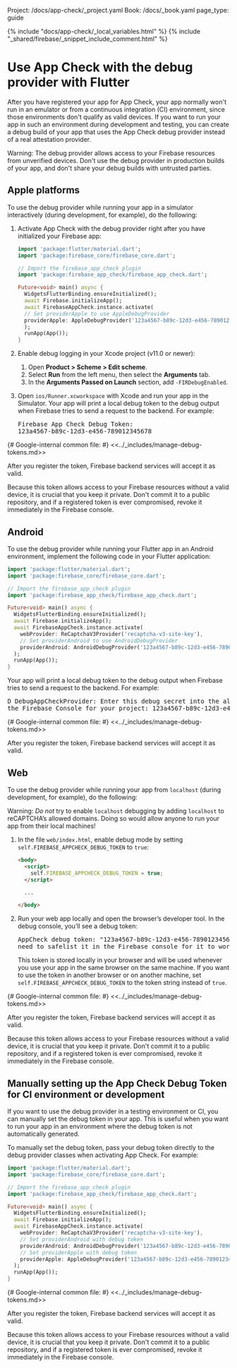 Project: /docs/app-check/_project.yaml
Book: /docs/_book.yaml
page_type: guide

{% include "docs/app-check/_local_variables.html" %}
{% include "_shared/firebase/_snippet_include_comment.html" %}

#  Use App Check with the debug provider with Flutter

After you have registered your app for App Check, your app normally won't run
in an emulator or from a continuous integration (CI) environment, since those
environments don't qualify as valid devices. If you want to run your app in such
an environment during development and testing, you can create a debug build of
your app that uses the App Check debug provider instead of a real attestation
provider.

Warning: The debug provider allows access to your Firebase resources from
unverified devices. Don't use the debug provider in production builds of your
app, and don't share your debug builds with untrusted parties.

## Apple platforms

To use the debug provider while running your app in a simulator interactively
(during development, for example), do the following:

1.  Activate App Check with the debug provider right after you have initialized
    your Firebase app:

    ```dart
    import 'package:flutter/material.dart';
    import 'package:firebase_core/firebase_core.dart';

    // Import the firebase_app_check plugin
    import 'package:firebase_app_check/firebase_app_check.dart';

    Future<void> main() async {
      WidgetsFlutterBinding.ensureInitialized();
      await Firebase.initializeApp();
      await FirebaseAppCheck.instance.activate(
      // Set providerApple to use AppleDebugProvider
      providerApple: AppleDebugProvider('123a4567-b89c-12d3-e456-789012345678'),
      );
      runApp(App());
    }
    ```

1.  Enable debug logging in your Xcode project (v11.0 or newer):

    1.  Open **Product > Scheme > Edit scheme**.
    1.  Select **Run** from the left menu, then select the **Arguments** tab.
    1.  In the **Arguments Passed on Launch** section, add `-FIRDebugEnabled`.

1.  Open `ios/Runner.xcworkspace` with Xcode and run your app in the Simulator.
    Your app will print a local debug token to the debug output when Firebase
    tries to send a request to the backend. For example:

    <pre>Firebase App Check Debug Token:
    123a4567-b89c-12d3-e456-789012345678</pre>

{# Google-internal common file: #}
<<../_includes/manage-debug-tokens.md>>

After you register the token, Firebase backend services will accept it as valid.

Because this token allows access to your Firebase resources without a
valid device, it is crucial that you keep it private. Don't commit it to a
public repository, and if a registered token is ever compromised, revoke it
immediately in the Firebase console.

## Android

To use the debug provider while running your Flutter app in an Android environment,
implement the following code in your Flutter application:

```dart
import 'package:flutter/material.dart';
import 'package:firebase_core/firebase_core.dart';

// Import the firebase_app_check plugin
import 'package:firebase_app_check/firebase_app_check.dart';

Future<void> main() async {
  WidgetsFlutterBinding.ensureInitialized();
  await Firebase.initializeApp();
  await FirebaseAppCheck.instance.activate(
    webProvider: ReCaptchaV3Provider('recaptcha-v3-site-key'),
    // Set providerAndroid to use AndroidDebugProvider
    providerAndroid: AndroidDebugProvider('123a4567-b89c-12d3-e456-789012345678'),
  );
  runApp(App());
}

```

Your app will print a local debug token to the debug output when Firebase tries
to send a request to the backend. For example:

<pre>D DebugAppCheckProvider: Enter this debug secret into the allow list in
the Firebase Console for your project: 123a4567-b89c-12d3-e456-789012345678</pre>

{# Google-internal common file: #}
<<../_includes/manage-debug-tokens.md>>

After you register the token, Firebase backend services will accept it as valid.

## Web

To use the debug provider while running your app from `localhost` (during
development, for example), do the following:

Warning: _Do not_ try to enable `localhost` debugging by adding `localhost` to
reCAPTCHA’s allowed domains. Doing so would allow anyone to run your app from
their local machines!

1.  In the file `web/index.html`, enable debug mode by setting
    `self.FIREBASE_APPCHECK_DEBUG_TOKEN` to `true`:

    ```html
    <body>
      <script>
        self.FIREBASE_APPCHECK_DEBUG_TOKEN = true;
      </script>

      ...

    </body>
    ```

1.  Run your web app locally and open the browser’s developer tool. In the
    debug console, you’ll see a debug token:

    <pre>AppCheck debug token: "123a4567-b89c-12d3-e456-789012345678". You will
    need to safelist it in the Firebase console for it to work.</pre>

    This token is stored locally in your browser and will be used whenever you
    use your app in the same browser on the same machine. If you want to use the
    token in another browser or on another machine, set
    `self.FIREBASE_APPCHECK_DEBUG_TOKEN` to the token string instead of `true`.

{# Google-internal common file: #}
<<../_includes/manage-debug-tokens.md>>

After you register the token, Firebase backend services will accept it as valid.

Because this token allows access to your Firebase resources without a
valid device, it is crucial that you keep it private. Don't commit it to a
public repository, and if a registered token is ever compromised, revoke it
immediately in the Firebase console.

## Manually setting up the App Check Debug Token for CI environment or development

If you want to use the debug provider in a testing environment or CI, you can
manually set the debug token in your app. This is useful when you want to run
your app in an environment where the debug token is not automatically generated.

To manually set the debug token, pass your debug token directly to the debug provider
classes when activating App Check. For example:

```dart
import 'package:flutter/material.dart';
import 'package:firebase_core/firebase_core.dart';

// Import the firebase_app_check plugin
import 'package:firebase_app_check/firebase_app_check.dart';

Future<void> main() async {
  WidgetsFlutterBinding.ensureInitialized();
  await Firebase.initializeApp();
  await FirebaseAppCheck.instance.activate(
    webProvider: ReCaptchaV3Provider('recaptcha-v3-site-key'),
    // Set providerAndroid with debug token
    providerAndroid: AndroidDebugProvider('123a4567-b89c-12d3-e456-789012345678'),
    // Set providerApple with debug token
    providerApple: AppleDebugProvider('123a4567-b89c-12d3-e456-789012345678'),
  );
  runApp(App());
}

```

{# Google-internal common file: #}
<<../_includes/manage-debug-tokens.md>>

After you register the token, Firebase backend services will accept it as valid.

Because this token allows access to your Firebase resources without a
valid device, it is crucial that you keep it private. Don't commit it to a
public repository, and if a registered token is ever compromised, revoke it
immediately in the Firebase console.
